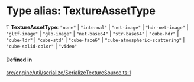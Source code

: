 # Type alias: TextureAssetType

Ƭ **TextureAssetType**: ``"none"`` \| ``"internal"`` \| ``"net-image"`` \| ``"hdr-net-image"`` \| ``"gltf-image"`` \| ``"glb-image"`` \| ``"net-base64"`` \| ``"str-base64"`` \| ``"cube-hdr"`` \| ``"cube-ldr"`` \| ``"cube-std"`` \| ``"cube-face6"`` \| ``"cube-atmospheric-scattering"`` \| ``"cube-solid-color"`` \| ``"video"``

#### Defined in

[src/engine/util/serialize/SerializeTextureSource.ts:1](https://github.com/Orillusion/orillusion/blob/main/src/engine/util/serialize/SerializeTextureSource.ts#L1)
